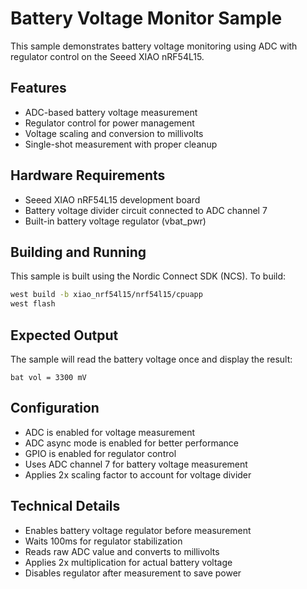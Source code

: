 # Battery Voltage Monitor Sample

This sample demonstrates battery voltage monitoring using ADC with regulator control on the Seeed XIAO nRF54L15.

## Features

- ADC-based battery voltage measurement
- Regulator control for power management
- Voltage scaling and conversion to millivolts
- Single-shot measurement with proper cleanup

## Hardware Requirements

- Seeed XIAO nRF54L15 development board
- Battery voltage divider circuit connected to ADC channel 7
- Built-in battery voltage regulator (vbat_pwr)

## Building and Running

This sample is built using the Nordic Connect SDK (NCS). To build:

```bash
west build -b xiao_nrf54l15/nrf54l15/cpuapp
west flash
```

## Expected Output

The sample will read the battery voltage once and display the result:

```
bat vol = 3300 mV
```

## Configuration

- ADC is enabled for voltage measurement
- ADC async mode is enabled for better performance
- GPIO is enabled for regulator control
- Uses ADC channel 7 for battery voltage measurement
- Applies 2x scaling factor to account for voltage divider

## Technical Details

- Enables battery voltage regulator before measurement
- Waits 100ms for regulator stabilization
- Reads raw ADC value and converts to millivolts
- Applies 2x multiplication for actual battery voltage
- Disables regulator after measurement to save power